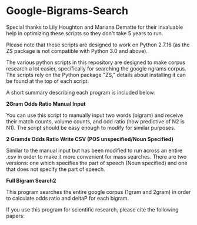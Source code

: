 # Google-Bigrams-Search

Special thanks to Lily Houghton and Mariana Dematte for their invaluable help in optimizing these scripts so they don't take 5 years to run.

Please note that these scripts are designed to work on Python 2.7.16 (as the ZS package is not compatible with Python 3.0 and above). 

The various python scripts in this repository are designed to make corpus research a lot easier, specifically for searching the google ngrams corpus. The scripts rely on the Python package "ZS," details about installing it can be found at the top of each script.

A short summary describing each program is included below:

**2Gram Odds Ratio Manual Input**

   You can use this script to manually input two words (bigram) and receive their match counts, volume counts, and 
   odd ratio (how predictive of N2 is N1). 
   The script should be easy enough to modify for similar purposes.

**2 Gramds Odds Ratio Write CSV (POS unspecified/Noun Specified)**

   Similar to the manual input but has been modified to run across an entire .csv in order to make it more convenient for mass searches. 
   There are two versions: one which specifies the part of speech (Noun specified) and one that does not specify the part of speech.
    
**Full Bigram Search2**

   This program searches the entire google corpus (1gram and 2gram) in order to calculate odds ratio and deltaP for each bigram.

If you use this program for scientific research, please cite the following papers:

